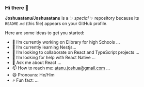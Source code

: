 ### Hi there 👋


**Joshuaatanu/Joshuaatanu** is a ✨ _special_ ✨ repository because its `README.md` (this file) appears on your GitHub profile.

Here are some ideas to get you started:

- 🔭 I’m currently working on Elibrary for high Schools ...
- 🌱 I’m currently learning Nestjs...
- 👯 I’m looking to collaborate on React and TypeScript projects ...
- 🤔 I’m looking for help with React Native ...
- 💬 Ask me about React ...
- 📫 How to reach me: atanu.joshua@gmail.com ...
- 😄 Pronouns: He/Him
- ⚡ Fun fact: ...


